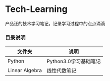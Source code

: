 # Tech-Learning
产品汪的技术学习笔记，记录学习过程中的点点滴滴

### 目录说明
| 文件夹 | 说明 |
| ------- | ------- |
| Python | Python3.0学习基础笔记 |
| Linear Algebra | 线性代数笔记 |
